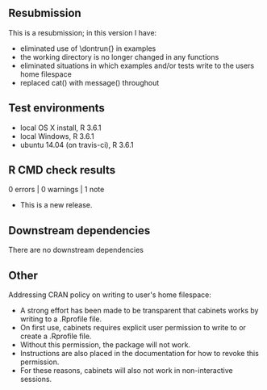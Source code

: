 ## Resubmission

This is a resubmission; in this version I have: 

* eliminated use of \dontrun{} in examples
* the working directory is no longer changed in any functions
* eliminated situations in which examples and/or tests write to the users home filespace
* replaced cat() with message() throughout

## Test environments

* local OS X install, R 3.6.1
* local Windows, R 3.6.1
* ubuntu 14.04 (on travis-ci), R 3.6.1

## R CMD check results

0 errors | 0 warnings | 1 note

* This is a new release.

## Downstream dependencies

There are no downstream dependencies

## Other

Addressing CRAN policy on writing to user's home filespace: 

* A strong effort has been made to be transparent that cabinets works by writing to a .Rprofile file. 
* On first use, cabinets requires explicit user permission to write to or create a .Rprofile file. 
* Without this permission, the package will not work. 
* Instructions are also placed in the documentation for how to revoke this permission. 
* For these reasons, cabinets will also not work in non-interactive sessions. 
